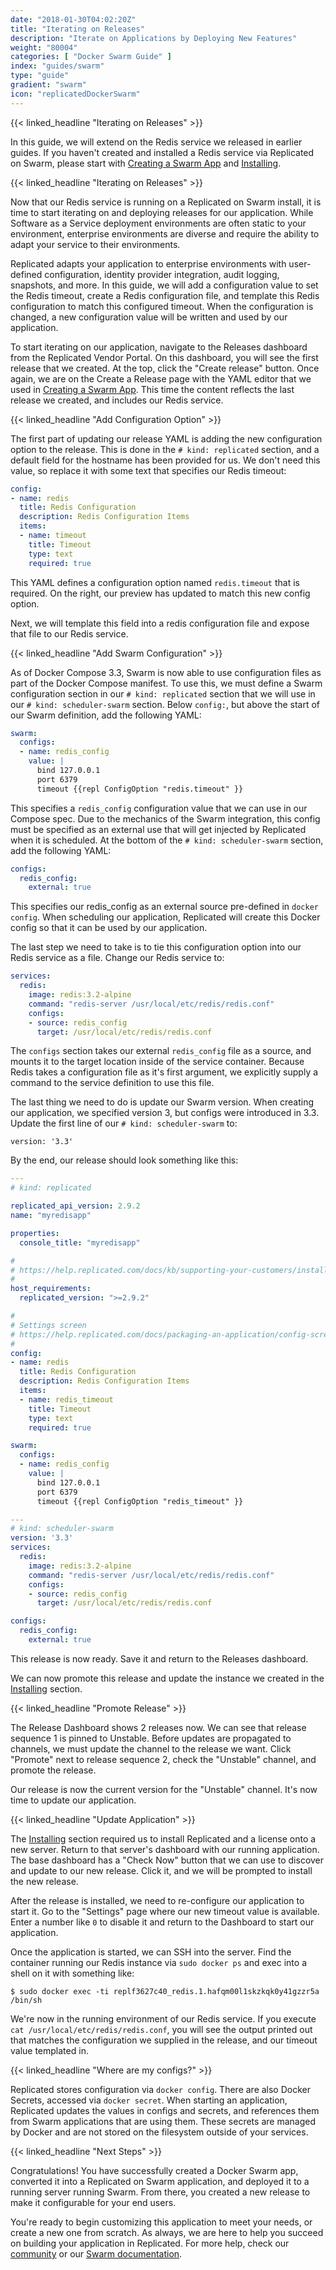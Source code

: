 ```yaml
---
date: "2018-01-30T04:02:20Z"
title: "Iterating on Releases"
description: "Iterate on Applications by Deploying New Features"
weight: "80004"
categories: [ "Docker Swarm Guide" ]
index: "guides/swarm"
type: "guide"
gradient: "swarm"
icon: "replicatedDockerSwarm"
---
```


{{< linked_headline "Iterating on Releases" >}}

In this guide, we will extend on the Redis service we released in earlier guides. If you haven't created and installed a Redis service via Replicated on Swarm, please start with [Creating a Swarm App](../create-swarm-app) and [Installing](../installing).

{{< linked_headline "Iterating on Releases" >}}

Now that our Redis service is running on a Replicated on Swarm install, it is time to start iterating on and deploying releases for our application. While Software as a Service deployment environments are often static to your environment, enterprise environments are diverse and require the ability to adapt your service to their environments.

Replicated adapts your application to enterprise environments with user-defined configuration, identity provider integration, audit logging, snapshots, and more. In this guide, we will add a configuration value to set the Redis timeout, create a Redis configuration file, and template this Redis configuration to match this configured timeout. When the configuration is changed, a new configuration value will be written and used by our application.

To start iterating on our application, navigate to the Releases dashboard from the Replicated Vendor Portal. On this dashboard, you will see the first release that we created. At the top, click the "Create release" button. Once again, we are on the Create a Release page with the YAML editor that we used in [Creating a Swarm App](../create-swarm-app). This time the content reflects the last release we created, and includes our Redis service.

{{< linked_headline "Add Configuration Option" >}}

The first part of updating our release YAML is adding the new configuration option to the release. This is done in the `# kind: replicated` section, and a default field for the hostname has been provided for us. We don't need this value, so replace it with some text that specifies our Redis timeout:

```yaml
config:
- name: redis
  title: Redis Configuration
  description: Redis Configuration Items
  items:
  - name: timeout
    title: Timeout
    type: text
    required: true
```

This YAML defines a configuration option named `redis.timeout` that is required. On the right, our preview has updated to match this new config option.

Next, we will template this field into a redis configuration file and expose that file to our Redis service.

{{< linked_headline "Add Swarm Configuration" >}}

As of Docker Compose 3.3, Swarm is now able to use configuration files as part of the Docker Compose manifest. To use this, we must define a Swarm configuration section in our `# kind: replicated` section that we will use in our `# kind: scheduler-swarm` section. Below `config:`, but above the start of our Swarm definition, add the following YAML:

```yaml
swarm:
  configs:
  - name: redis_config
    value: |
      bind 127.0.0.1
      port 6379
      timeout {{repl ConfigOption "redis.timeout" }}
```

This specifies a `redis_config` configuration value that we can use in our Compose spec. Due to the mechanics of the Swarm integration, this config must be specified as an external use that will get injected by Replicated when it is scheduled. At the bottom of the `# kind: scheduler-swarm` section, add the following YAML:

```yaml
configs:
  redis_config:
    external: true
```

This specifies our redis_config as an external source pre-defined in `docker config`. When scheduling our application, Replicated will create this Docker config so that it can be used by our application.

The last step we need to take is to tie this configuration option into our Redis service as a file. Change our Redis service to:

```yaml
services:
  redis:
    image: redis:3.2-alpine
    command: "redis-server /usr/local/etc/redis/redis.conf"
    configs:
    - source: redis_config
      target: /usr/local/etc/redis/redis.conf
```

The `configs` section takes our external `redis_config` file as a source, and mounts it to the target location inside of the service container. Because Redis takes a configuration file as it's first argument, we explicitly supply a command to the service definition to use this file.

The last thing we need to do is update our Swarm version. When creating our application, we specified version 3, but configs were introduced in 3.3. Update the first line of our `# kind: scheduler-swarm` to:

`version: '3.3'`

By the end, our release should look something like this:

```yaml
---
# kind: replicated

replicated_api_version: 2.9.2
name: "myredisapp"

properties:
  console_title: "myredisapp"

#
# https://help.replicated.com/docs/kb/supporting-your-customers/install-known-versions/
#
host_requirements:
  replicated_version: ">=2.9.2"

#
# Settings screen
# https://help.replicated.com/docs/packaging-an-application/config-screen/
#
config:
- name: redis
  title: Redis Configuration
  description: Redis Configuration Items
  items:
  - name: redis_timeout
    title: Timeout
    type: text
    required: true

swarm:
  configs:
  - name: redis_config
    value: |
      bind 127.0.0.1
      port 6379
      timeout {{repl ConfigOption "redis_timeout" }}

---
# kind: scheduler-swarm
version: '3.3'
services:
  redis:
    image: redis:3.2-alpine
    command: "redis-server /usr/local/etc/redis/redis.conf"
    configs:
    - source: redis_config
      target: /usr/local/etc/redis/redis.conf

configs:
  redis_config:
    external: true
```

This release is now ready. Save it and return to the Releases dashboard.

We can now promote this release and update the instance we created in the [Installing](../installing) section.

{{< linked_headline "Promote Release" >}}

The Release Dashboard shows 2 releases now. We can see that release sequence 1 is pinned to Unstable. Before updates are propagated to channels, we must update the channel to the release we want. Click "Promote" next to release sequence 2, check the "Unstable" channel, and promote the release.

Our release is now the current version for the "Unstable" channel. It's now time to update our application.

{{< linked_headline "Update Application" >}}

The [Installing](../installing) section required us to install Replicated and a license onto a new server. Return to that server's dashboard with our running application. The base dashboard has a "Check Now" button that we can use to discover and update to our new release. Click it, and we will be prompted to install the new release.

After the release is installed, we need to re-configure our application to start it. Go to the "Settings" page where our new timeout value is available. Enter a number like `0` to disable it and return to the Dashboard to start our application.

Once the application is started, we can SSH into the server. Find the container running our Redis instance via `sudo docker ps` and exec into a shell on it with something like:

```shell
$ sudo docker exec -ti replf3627c40_redis.1.hafqm00l1skzkqk0y41gzzr5a /bin/sh
```

We're now in the running environment of our Redis service. If you execute `cat /usr/local/etc/redis/redis.conf`, you will see the output printed out that matches the configuration we supplied in the release, and our timeout value templated in.

{{< linked_headline "Where are my configs?" >}}

Replicated stores configuration via `docker config`. There are also Docker Secrets, accessed via `docker secret`. When starting an application, Replicated updates the values in configs and secrets, and references them from Swarm applications that are using them. These secrets are managed by Docker and are not stored on the filesystem outside of your services.

{{< linked_headline "Next Steps" >}}

Congratulations! You have successfully created a Docker Swarm app, converted it into a Replicated on Swarm application, and deployed it to a running server running Swarm. From there, you created a new release to make it configurable for your end users.

You're ready to begin customizing this application to meet your needs, or create a new one from scratch. As always, we are here to help you succeed on building your application in Replicated. For more help, check our [community](https://help.replicated.com/community) or our [Swarm documentation](https://help.replicated.com/docs/swarm).
